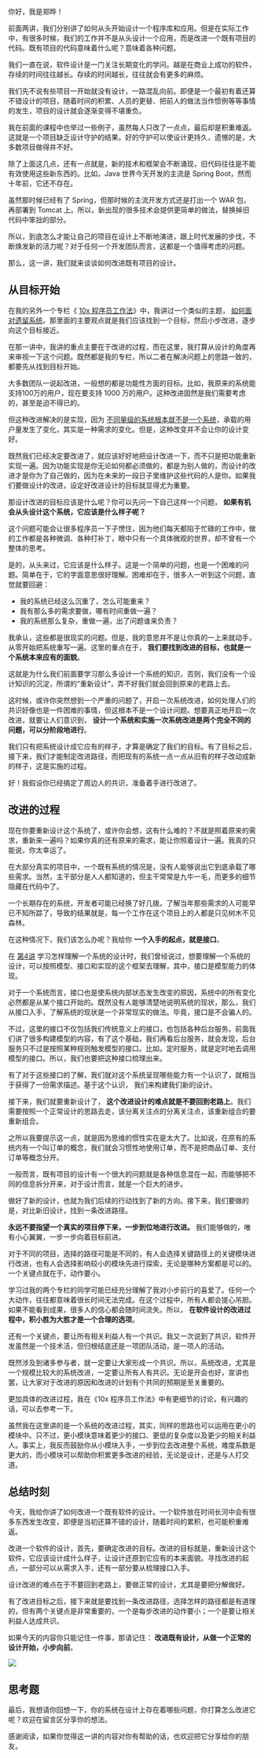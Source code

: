你好，我是郑晔！

前面两讲，我们分别讲了如何从头开始设计一个程序库和应用。但是在实际工作中，有很多时候，我们的工作并不是从头设计一个应用，而是改进一个既有项目的代码。既有项目的代码意味着什么呢？意味着各种问题。

我们一直在说，软件设计是一门关注长期变化的学问。越是在商业上成功的软件，存续的时间往往越长。存续的时间越长，往往就会有更多的麻烦。

我们先不说有些项目一开始就没有设计，一路混乱向前。即便是一个最初有着还算不错设计的项目，随着时间的积累、人员的更替、把前人的做法当作惯例等等事情的发生，项目的设计就会逐渐变得不堪重负。

我在前面的课程中也举过一些例子，虽然每人只改了一点点，最后却是积重难返。这就是一个项目缺乏设计守护的结果。好的守护可以使设计更持久，遗憾的是，大多数项目做得并不好。

除了上面这几点，还有一点就是，新的技术和框架会不断涌现，旧代码往往是不能有效使用这些新东西的。比如，Java 世界今天开发的主流是 Spring Boot，然而十年前，它还不存在。

虽然那时候已经有了 Spring，但那时候的主流开发方式还是打出一个 WAR 包，再部署到 Tomcat 上。所以，新出现的很多技术会提供更简单的做法，替换掉旧代码中笨拙的部分。

所以，到底怎么才能让自己的项目在设计上不断地演进，跟上时代发展的步伐，不断焕发新的活力呢？对于任何一个开发团队而言，这都是一个值得考虑的问题。

那么，这一讲，我们就来谈谈如何改进既有项目的设计。

## 从目标开始

在我的另外一个专栏《 [10x 程序员工作法](https://time.geekbang.org/column/intro/148)》中，我讲过一个类似的主题， [如何面对遗留系统](https://time.geekbang.org/column/article/90231)。那里面的主要观点就是我们应该找到一个目标，然后小步改进，逐步向这个目标接近。

在那一讲中，我讲的重点主要在于改进的过程，而在这里，我打算从设计的角度再来审视一下这个问题。既然都是我的专栏，所以二者在解决问题上的思路一致的，都要先从找到目标开始。

大多数团队一说起改进，一般想的都是功能性方面的目标。比如，我原来的系统能支持100万的用户，现在要支持 1000 万的用户。这种改进固然是我们需要考虑的，甚至是迫不得已的。

但这种改进解决的是实现，因为 [不同量级的系统根本就不是一个系统](https://time.geekbang.org/column/article/88764)，承载的用户量发生了变化，其实是一种需求的变化。但是，这种改变并不会让你的设计变好。

既然我们已经决定要改进了，就应该好好地把设计改进一下，而不只是把功能重新实现一遍。因为功能实现是你无论如何都必须做的，都是为别人做的，而设计的改进才是你为了自己做的，因为在未来的一段日子里维护这些代码的人是你。如果我们要做设计的改进，设定好改进设计的目标就显得尤为重要。

那设计改进的目标应该是什么呢？你可以先问一下自己这样一个问题， **如果有机会从头设计这个系统，它应该是什么样子呢？**

这个问题可能会让很多程序员一下子愣住，因为他们每天都陷于忙碌的工作中，做的工作都是各种微调、各种打补丁，眼中只有一个具体微观的世界，却不曾有一个整体的思考。

是的，从头来过，它应该是什么样子。这是一个简单的问题，也是一个困难的问题。简单在于，它的字面意思很好理解。困难却在于，很多人一听到这个问题，直觉就要回避：

- 我的系统已经这么沉重了，怎么可能重来？
- 我有那么多的需求要做，哪有时间重做一遍？
- 我的系统那么复杂，重做一遍，出了问题谁来负责？

我承认，这些都是很现实的问题。但是，我的意思并不是让你真的一上来就动手，从零开始把系统重写一遍。这里的重点在于， **我们要找到改进的目标，也就是一个系统本来应有的面貌**。

这就是为什么我们前面要学习那么多设计一个系统的知识，否则，我们没有一个设计知识的沉淀，所谓的“重新设计”，弄不好我们就会回到原来的老路上去。

这时候，或许你突然想到一个严重的问题了，开启一次系统改进，如何处理人们的共识好像也是一件困难的事情，但这根本不是一个设计问题。想要真正地开启一次改进，就要让人们意识到， **设计一个系统和实施一次系统改进是两个完全不同的问题，可以分阶段地进行**。

我们只有把系统设计成它应有的样子，才算是确定了我们的目标。有了目标之后，接下来，我们才能制定改进路径，而把现有的系统一点一点从旧有的样子改动成新的样子，这是实施的过程。

好！我假设你已经搞定了周边人的共识，准备着手进行改进了。

## 改进的过程

现在你要重新设计这个系统了，或许你会想，这有什么难的？不就是照着原来的需求，重新来一遍吗？如果你真的还有原来的需求，能让你照着设计一遍。我真的只能说，你太幸运了。

在大部分真实的项目中，一个既有系统的情况是，没有人能够说出它到底承载了哪些需求。当然，主干部分是人人都知道的，但主干常常是九牛一毛，而更多的细节隐藏在代码中了。

一个长期存在的系统，开发者可能已经换了好几拨。了解当年那些需求的人可能早已不知所踪了，导致的结果就是，每一个工作在这个项目上的人都是只见树木不见森林。

在这种情况下，我们该怎么办呢？我给你 **一个入手的起点，就是接口**。

在 [第4讲](https://time.geekbang.org/column/article/241114) 学习怎样理解一个系统的设计时，我们曾经说过，想要理解一个系统的设计，可以按照模型、接口和实现的这个框架去理解，其中，接口是模型能力的体现。

对于一个系统而言，接口也是使系统内部状态发生改变的原因，系统中的所有变化必然都是从某个接口开始的。既然没有人能够清楚地说明系统的现状，那么，我们从接口入手，了解系统的现状是一个非常现实的做法。毕竟，接口是不会骗人的。

不过，这里的接口不仅包括我们传统意义上的接口，也包括各种后台服务。前面我们讲了很多构建模型的内容，有了这个基础，我们再看后台服务，就会发现，后台服务只不过是按照某种规则触发模型的接口。比如，定时服务，就是定时地去调用模型的接口。所以，我们也要把这种接口梳理出来。

有了对于这些接口的了解，我们就对这个系统呈现哪些能力有一个认识了，就相当于获得了一份需求描述。基于这个认识， 我们来构建我们新的设计。

接下来，我们就要重新设计了， **这个改进设计的难点就是不要回到老路上**。我们需要按照一个正常设计的思路去走，该分离关注点的分离关注点，该重新组合的要重新组合。

之所以我要提示这一点，就是因为思维的惯性实在是太大了。比如说，在原有的系统内有一个叫订单的概念，我们就会习惯性地使用订单，而不是把商品订单、支付订单等概念分开。

一般而言，既有项目的设计有一个很大的问题就是各种信息混在一起，而能够把不同的信息拆分开来，对于设计而言，就是一个巨大的进步。

做好了新的设计，也就为我们后续的行动找到了新的方向。接下来，我们要做的是，对比新旧设计，找到一条改进路径。

**永远不要指望一个真实的项目停下来，一步到位地进行改进。** 我们能够做的，唯有小心翼翼，一步一步向着目标前进。

对于不同的项目，选择的路径可能是不同的，有人会选择关键路径上的关键模块进行改进，也有人会选择影响较小的模块先进行探索，无论是哪种方案都是可以的。一个关键点就在于，动作要小。

学习过我的两个专栏的同学可能已经充分理解了我对小步前行的喜爱了。任何一个大动作，往往都意味着很长时间无法完成。在这个过程中，所有人都会提心吊胆。如果不能看到成果，很多人的信心都会随时间流失。所以， **在软件设计的改进过程中，积小胜为大胜才是一个合理的选项**。

还有一个关键点，要让所有相关利益人有一个共识。我又一次说到了共识，软件开发虽然是一个技术活，但归根结底还是一项团队活动，是一项人的活动。

既然涉及到诸多参与者，就一定要让大家形成一个共识。所以，系统改进，尤其是一个规模比较大的系统改进，一定要让所有人有共识。无论是开会也好，宣讲也罢，让大家对于改进的原因和改进的计划有个共同的预期是至关重要的。

更加具体的改进过程，我在《10x 程序员工作法》中有更细节的讨论，有兴趣的话，可以去参考一下。

虽然我在这里讲的是一个系统的改进过程，其实，同样的思路也可以运用在更小的模块中。只不过，更小模块意味着更少的接口、更低的复杂度以及更少的相关利益人。事实上，我反而鼓励你从小模块入手，一步到位去改进整个系统，难度系数是更大的，而小模块可以帮助你积累更多改进的经验，无论是设计，还是与人打交道。

## 总结时刻

今天，我给你讲了如何改进一个既有软件的设计。一个软件放在时间长河中会有很多东西发生改变，即便是当初还算不错的设计，随着时间的累积，也可能积重难返。

改进一个软件的设计，首先，要确定改进的目标。改进的目标就是，重新设计这个软件，它应该设计成什么样子，让设计还原到它应有的本来面貌。寻找改进的起点，一部分可以从需求入手，还有一部分要从梳理接口入手。

设计改进的难点在于不要回到老路上，要做正常的设计，尤其是要把分解做好。

有了改进目标之后，接下来就是要找到一条改进路径，选择怎样的路径都是有道理的，但有两个关键点是非常重要的，一个是每步改进的动作要小；一个是要让相关利益人达成共识。

如果今天的内容你只能记住一件事，那请记住： **改进既有设计，从做一个正常的设计开始，小步向前**。

![](https://static001.geekbang.org/resource/image/9d/2f/9df0d3f24dcbebafc3fce6d26628eb2f.jpg?wh=2284*1700)

## 思考题

最后，我想请你回想一下，你的系统在设计上存在着哪些问题，你打算怎么改进它呢？欢迎在留言区分享你的想法。

感谢阅读，如果你觉得这一讲的内容对你有帮助的话，也欢迎把它分享给你的朋友。